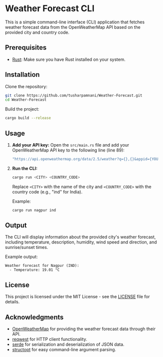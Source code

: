# Weather Forecast CLI

This is a simple command-line interface (CLI) application that fetches weather forecast data from the OpenWeatherMap API based on the provided city and country code.

## Prerequisites

- [Rust](https://www.rust-lang.org/tools/install): Make sure you have Rust installed on your system.

## Installation

Clone the repository:

```bash
git clone https://github.com/tusharpamnani/Weather-Forecast.git
cd Weather-Forecast
```

Build the project:

```bash
cargo build --release
```

## Usage

1. **Add your API key:** Open the `src/main.rs` file and add your OpenWeatherMap API key to the following line (line 89):

   ```rust
   "https://api.openweathermap.org/data/2.5/weather?q={},{}&appid={YOUR_API_KEY}&units=metric",
   ```

2. **Run the CLI:**

   ```bash
   cargo run <CITY> <COUNTRY_CODE>
   ```

   Replace `<CITY>` with the name of the city and `<COUNTRY_CODE>` with the country code (e.g., "ind" for India).

   Example:

   ```bash
   cargo run nagpur ind
   ```

## Output

The CLI will display information about the provided city's weather forecast, including temperature, description, humidity, wind speed and direction, and sunrise/sunset times.

Example output:

```
Weather forecast for Nagpur (IND):
  - Temperature: 19.01 °C
```

## License

This project is licensed under the MIT License - see the [LICENSE](LICENSE) file for details.

## Acknowledgments

- [OpenWeatherMap](https://openweathermap.org/) for providing the weather forecast data through their API.
- [reqwest](https://docs.rs/reqwest/) for HTTP client functionality.
- [serde](https://serde.rs/) for serialization and deserialization of JSON data.
- [structopt](https://docs.rs/structopt/) for easy command-line argument parsing.
